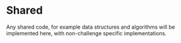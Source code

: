 ﻿# Shared

Any shared code, for example data structures and algorithms will be implemented here, with non-challenge specific implementations.